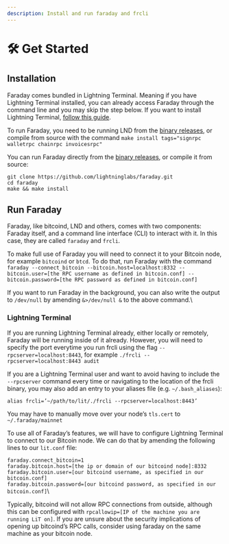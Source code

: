 ```yaml
---
description: Install and run faraday and frcli
---
```


# 🛠 Get Started

## Installation <a href="#docs-internal-guid-83e367ac-7fff-1ea9-0a8d-a1444b90286f" id="docs-internal-guid-83e367ac-7fff-1ea9-0a8d-a1444b90286f"></a>

Faraday comes bundled in Lightning Terminal. Meaning if you have Lightning Terminal installed, you can already access Faraday through the command line and you may skip the step below. If you want to install Lightning Terminal, [follow this guide](../lightning-terminal/).

To run Faraday, you need to be running LND from the [binary releases](https://github.com/lightningnetwork/lnd/releases), or compile from source with the command `make install tags="signrpc walletrpc chainrpc invoicesrpc"`

You can run Faraday directly from the [binary releases](https://github.com/lightninglabs/faraday/releases), or compile it from source:

`git clone https://github.com/lightninglabs/faraday.git`\
`cd faraday`\
`make && make install`

## Run Faraday

Faraday, like bitcoind, LND and others, comes with two components: Faraday itself, and a command line interface (CLI) to interact with it. In this case, they are called `faraday` and `frcli`.

To make full use of Faraday you will need to connect it to your Bitcoin node, for example `bitcoind` or `btcd`. To do that, run Faraday with the command `faraday --connect_bitcoin --bitcoin.host=localhost:8332 --bitcoin.user=[the RPC username as defined in bitcoin.conf] --bitcoin.password=[the RPC password as defined in bitcoin.conf]`

If you want to run Faraday in the background, you can also write the output to `/dev/null` by amending `&>/dev/null &` to the above command.\


### Lightning Terminal

If you are running Lightning Terminal already, either locally or remotely, Faraday will be running inside of it already. However, you will need to specify the port everytime you run frcli using the flag `--rpcserver=localhost:8443`, for example `./frcli --rpcserver=localhost:8443 audit`

If you are a Lightning Terminal user and want to avoid having to include the `--rpcserver` command every time or navigating to the location of the frcli binary, you may also add an entry to your aliases file (e.g. `~/.bash_aliases`):

`alias frcli=’~/path/to/lit/./frcli --rpcserver=localhost:8443’`

You may have to manually move over your node’s `tls.cert` to `~/.faraday/mainnet`

To use all of Faraday’s features, we will have to configure Lightning Terminal to connect to our Bitcoin node. We can do that by amending the following lines to our `lit.conf` file:

`faraday.connect_bitcoin=1`\
`faraday.bitcoin.host=[the ip or domain of our bitcoind node]:8332`\
`faraday.bitcoin.user=[our bitcoind username, as specified in our bitcoin.conf]`\
`faraday.bitcoin.password=[our bitcoind password, as specified in our bitcoin.conf]`\


Typically, bitcoind will not allow RPC connections from outside, although this can be configured with `rpcallowip=[IP of the machine you are running LiT on]`. If you are unsure about the security implications of opening up bitcoind’s RPC calls, consider using faraday on the same machine as your bitcoin node.
